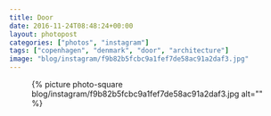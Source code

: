 ```yaml
---
title: Door
date: 2016-11-24T08:48:24+00:00
layout: photopost
categories: ["photos", "instagram"]
tags: ["copenhagen", "denmark", "door", "architecture"]
image: "blog/instagram/f9b82b5fcbc9a1fef7de58ac91a2daf3.jpg"
---
```


<figure class="photo photo--square">
  {% picture photo-square blog/instagram/f9b82b5fcbc9a1fef7de58ac91a2daf3.jpg alt="" %}
</figure>


